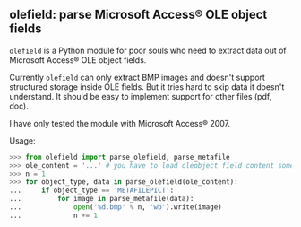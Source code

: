 ## olefield: parse Microsoft Access&reg; OLE object fields

`olefield` is a Python module for poor souls who need to extract data out of Microsoft Access&reg; OLE object fields.

Currently `olefield` can only extract BMP images and doesn't support structured storage inside OLE fields. But it tries hard to skip data it doesn't understand. It should be easy to implement support for other files (pdf, doc).

I have only tested the module with Microsoft Access&reg; 2007.

Usage:

```python
>>> from olefield import parse_olefield, parse_metafile
>>> ole_content = '...' # you have to load oleobject field content somehow ;-)
>>> n = 1
>>> for object_type, data in parse_olefield(ole_content):
...     if object_type == 'METAFILEPICT':
...         for image in parse_metafile(data):
...             open('%d.bmp' % n, 'wb').write(image)
...             n += 1
```
